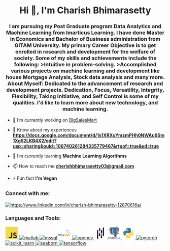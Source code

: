 <h1 align="center">Hi 👋, I'm Charish Bhimarasetty</h1>
<h3 align="center">I am pursuing my Post Graduate program Data Analytics and Machine Learning from Imarticus Learning. I have done Master in Economics and Bachelor of Business administration from GITAM University. My primary Career Objective is to get enrolled in research and development for the welfare of society. Some of my skills and achievements include the following: >Intuitive in problem-solving. >Accomplished various projects on machine learning and development like house Mortgage Analysis, Stock data analysis and many more. About Myself: Dedicated to the advancement of research and development projects. Dedication, Focus, Versatility, Integrity, Flexibility, Taking Initiative, and Self Control is some of my qualities. I'd like to learn more about new technology, and machine learning.</h3>

- 🔭 I’m currently working on [BigSalesMart](http://localhost:8888/notebooks/Data%20Preprocessing.ipynb)

- 📄 Know about my experiences **https://docs.google.com/document/d/1s1XRXuYmzmPHh0NWAu9Sm1XgS2LKB4X2/edit?usp=sharing&ouid=106740261284335779467&rtpof=true&sd=true**

- 🌱 I’m currently learning **Machine Learning Algorithms**

- 📫 How to reach me **cherishbhimarasetty03@gmail.com**

- ⚡ Fun fact **I'm Vegan**

<h3 align="left">Connect with me:</h3>
<p align="left">
<a href="https://linkedin.com/in/https://www.linkedin.com/in/charish-bhimarasetty-12870616a/" target="blank"><img align="center" src="https://raw.githubusercontent.com/rahuldkjain/github-profile-readme-generator/master/src/images/icons/Social/linked-in-alt.svg" alt="https://www.linkedin.com/in/charish-bhimarasetty-12870616a/" height="30" width="40" /></a>
</p>

<h3 align="left">Languages and Tools:</h3>
<p align="left"> <a href="https://developer.mozilla.org/en-US/docs/Web/JavaScript" target="_blank" rel="noreferrer"> <img src="https://raw.githubusercontent.com/devicons/devicon/master/icons/javascript/javascript-original.svg" alt="javascript" width="40" height="40"/> </a> <a href="https://www.mathworks.com/" target="_blank" rel="noreferrer"> <img src="https://upload.wikimedia.org/wikipedia/commons/2/21/Matlab_Logo.png" alt="matlab" width="40" height="40"/> </a> <a href="https://www.microsoft.com/en-us/sql-server" target="_blank" rel="noreferrer"> <img src="https://www.svgrepo.com/show/303229/microsoft-sql-server-logo.svg" alt="mssql" width="40" height="40"/> </a> <a href="https://www.mysql.com/" target="_blank" rel="noreferrer"> <img src="https://raw.githubusercontent.com/devicons/devicon/master/icons/mysql/mysql-original-wordmark.svg" alt="mysql" width="40" height="40"/> </a> <a href="https://opencv.org/" target="_blank" rel="noreferrer"> <img src="https://www.vectorlogo.zone/logos/opencv/opencv-icon.svg" alt="opencv" width="40" height="40"/> </a> <a href="https://pandas.pydata.org/" target="_blank" rel="noreferrer"> <img src="https://raw.githubusercontent.com/devicons/devicon/2ae2a900d2f041da66e950e4d48052658d850630/icons/pandas/pandas-original.svg" alt="pandas" width="40" height="40"/> </a> <a href="https://www.postgresql.org" target="_blank" rel="noreferrer"> <img src="https://raw.githubusercontent.com/devicons/devicon/master/icons/postgresql/postgresql-original-wordmark.svg" alt="postgresql" width="40" height="40"/> </a> <a href="https://www.python.org" target="_blank" rel="noreferrer"> <img src="https://raw.githubusercontent.com/devicons/devicon/master/icons/python/python-original.svg" alt="python" width="40" height="40"/> </a> <a href="https://pytorch.org/" target="_blank" rel="noreferrer"> <img src="https://www.vectorlogo.zone/logos/pytorch/pytorch-icon.svg" alt="pytorch" width="40" height="40"/> </a> <a href="https://scikit-learn.org/" target="_blank" rel="noreferrer"> <img src="https://upload.wikimedia.org/wikipedia/commons/0/05/Scikit_learn_logo_small.svg" alt="scikit_learn" width="40" height="40"/> </a> <a href="https://seaborn.pydata.org/" target="_blank" rel="noreferrer"> <img src="https://seaborn.pydata.org/_images/logo-mark-lightbg.svg" alt="seaborn" width="40" height="40"/> </a> <a href="https://www.tensorflow.org" target="_blank" rel="noreferrer"> <img src="https://www.vectorlogo.zone/logos/tensorflow/tensorflow-icon.svg" alt="tensorflow" width="40" height="40"/> </a> </p>


